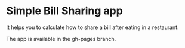 Simple Bill Sharing app
==

It helps you to calculate how to share a bill after
eating in a restaurant.

The app is available in the gh-pages branch.

